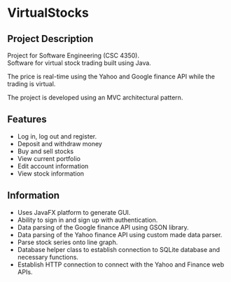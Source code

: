 # VirtualStocks

## Project Description
Project for Software Engineering (CSC 4350).  
Software for virtual stock trading built using Java. 

The price is real-time using the Yahoo and Google finance API while the trading is virtual.

The project is developed using an MVC architectural pattern.

## Features
- Log in, log out and register.
- Deposit and withdraw money
- Buy and sell stocks
- View current portfolio
- Edit account information
- View stock information

## Information
- Uses JavaFX platform to generate GUI.
- Ability to sign in and sign up with authentication.
- Data parsing of the Google finance API using GSON library.
- Data parsing of the Yahoo finance API using custom made data parser.
- Parse stock series onto line graph.
- Database helper class to establish connection to SQLite database and necessary functions.
- Establish HTTP connection to connect with the Yahoo and Finance web APIs.
